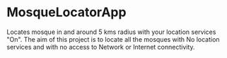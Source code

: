# MosqueLocatorApp
Locates mosque in and around 5 kms radius with your location services "On". The aim of this project is to locate all the mosques with No location services and with no access to Network or Internet connectivity. 
